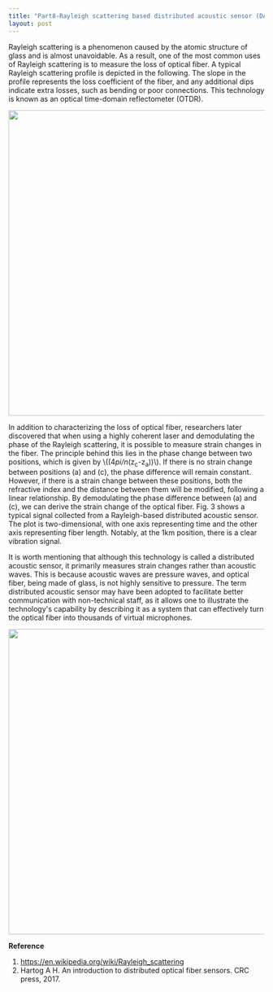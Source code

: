 ```yaml
---
title: "Part8-Rayleigh scattering based distributed acoustic sensor (DAS)"
layout: post
---
```

Rayleigh scattering is a phenomenon caused by the atomic structure of glass and is almost unavoidable. As a result, one of the most common uses of Rayleigh scattering is to measure the loss of optical fiber. A typical Rayleigh scattering profile is depicted in the following. The slope in the profile represents the loss coefficient of the fiber, and any additional dips indicate extra losses, such as bending or poor connections. This technology is known as an optical time-domain reflectometer (OTDR).

<div align="center">
<a href="url"><img src="https://raw.githubusercontent.com/haleywuhuan/profile/master/assets/blog8_fig1.jpg" align="center" width="600"></a>
</div>

In addition to characterizing the loss of optical fiber, researchers later discovered that when using a highly coherent laser and demodulating the phase of the Rayleigh scattering, it is possible to measure strain changes in the fiber. The principle behind this lies in the phase change between two positions, which is given by \\((4*pi/n*(z<sub>c</sub>-z<sub>a</sub>))\\). If there is no strain change between positions (a) and (c), the phase difference will remain constant. However, if there is a strain change between these positions, both the refractive index and the distance between them will be modified, following a linear relationship. By demodulating the phase difference between (a) and (c), we can derive the strain change of the optical fiber. Fig. 3 shows a typical signal collected from a Rayleigh-based distributed acoustic sensor. The plot is two-dimensional, with one axis representing time and the other axis representing fiber length. Notably, at the 1km position, there is a clear vibration signal.


It is worth mentioning that although this technology is called a distributed acoustic sensor, it primarily measures strain changes rather than acoustic waves. This is because acoustic waves are pressure waves, and optical fiber, being made of glass, is not highly sensitive to pressure. The term distributed acoustic sensor may have been adopted to facilitate better communication with non-technical staff, as it allows one to illustrate the technology's capability by describing it as a system that can effectively turn the optical fiber into thousands of virtual microphones.

<div align="center">
<a href="url"><img src="https://raw.githubusercontent.com/haleywuhuan/profile/master/assets/blog8_fig1.jpg" align="center" width="600"></a>
</div>

**Reference**     
1. https://en.wikipedia.org/wiki/Rayleigh_scattering
2. Hartog A H. An introduction to distributed optical fiber sensors. CRC press, 2017.

